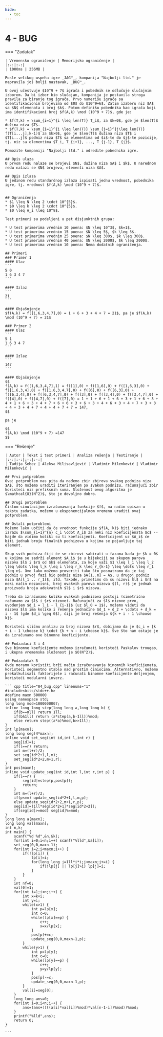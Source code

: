 ```yaml
---
hide:
  - toc
---
```


# 4 - BUG

=== "Zadatak"
	
	| Vremensko ograničenje | Memorijsko ograničenje |
	|:-:|:-:|
	| 1000ms | 256MB |
	
	Posle velikog uspeha igre _JAG™_, kompanija "Najbolji ltd." je napravila još bolji nastavak, _BUG™_.
	
	U ovoj učestvuje $10^9 + 7$ igrača i pobednik se odlučuje slučajnim izborom. Da bi izbor bio slučajan, kompanija je postavila stroga pravila za biranje tog igrača. Prvo numerišu igrače sa identifikacionim brojevima od $0$ do $10^9+6$. Zatim izaberu niz $A$ sa $N$ elemenata i broj $k$. Potom definišu pobednika kao igrača koji ima identifikacioni broj $f(A,k) \mod (10^9 + 7)$, gde je:
	
	* $f(T,k) = \sum_{i=1}^{i \leq len(T)} T_i$, za $k=0$, gde je $len(T)$ dužina niza $T$.
	* $f(T,k) = \sum_{i=1}^{i \leq len(T)} \sum_{j=i}^{j\leq len(T)} f(T[i...j],k-1)$ za $k>0$, gde je $len(T)$ dužina niza $T$ i $T[i...j]$ podniz niza $T$ sa elementima od $i$-te do $j$-te pozicije, tj. niz sa elementima $T_i, T_{i+1}, ..., T_{j-1}, T_{j}$.
	
	Pomozite kompaniji "Najbolji ltd." i odredite pobednika igre.
	
	## Opis ulaza
	U prvom redu nalaze se brojevi $N$, dužina niza $A$ i $k$. U narednom redu nalazi se $N$ brojeva, elementi niza $A$. 
	
	## Opis izlaza
	U jedinom redu standardnog izlaza ispisati jednu vrednost, pobednika igre, tj. vrednost $f(A,k) \mod (10^9 + 7)$.
	
	
	## Ograničenja
	* $1 \leq N \leq 2 \cdot 10^{5}$.
	* $0 \leq k \leq 2 \cdot 10^{5}$.
	* $0 \leq A_i \leq 10^9$.
	
	Test primeri su podeljeni u pet disjunktnih grupa:
	
	* U test primerima vrednim 10 poena: $N \leq 10^3$, $k=1$.
	* U test primerima vrednim 15 poena: $N \leq 5$, $k \leq 5$.
	* U test primerima vrednim 25 poena: $N \leq 300$, $k \leq 300$.
	* U test primerima vrednim 40 poena: $N \leq 2000$, $k \leq 2000$.
	* U test primerima vrednim 10 poena: Nema dodatnih ograničenja.
	
	## Primeri
	### Primer 1
	#### Ulaz
	```
	5 0
	1 6 3 4 7
	```
	
	#### Izlaz
	```
	21
	```
	
	#### Objašnjenje
	$f(A,k) = f([1,6,3,4,7],0) = 1 + 6 + 3 + 4 + 7 = 21$, pa je $f(A,k) \mod (10^9 + 7) = 21$
	
	### Primer 2
	#### Ulaz
	```
	5 1
	1 6 3 4 7
	```
	
	#### Izlaz
	```
	147
	```
	
	#### Objašnjenje
	$$
	f(A,k) = f([1,6,3,4,7],1) = f([1],0) + f([1,6],0) + f([1,6,3],0) + f([1,6,3,4],0) + f([1,6,3,4,7],0) + f([6],0) + f([6,3],0) + f([6,3,4],0) + f([6,3,4,7],0) + f([3],0) + f([3,4],0) + f([3,4,7],0) + f([4],0) + f([4,7],0) + f([7],0) = 1 + 1 + 6 + 1 + 6 + 3 + 1 + 6 + 3 + 4 + 1 + 6 + 3 + 4 + 7 + 6 + 6 + 3 + 6 + 3 + 4 + 6 + 3 + 4 + 7 + 3 + 3 + 4 + 3 + 4 + 7 + 4 + 4 + 7 + 7 = 147,
	$$
	
	pa je 
	
	$$
	f(A,k) \mod (10^9 + 7) =147
	$$
	
=== "Rešenje"
	
	| Autor | Tekst i test primeri | Analiza rеšenja | Testiranje |
	|:-:|:-:|:-:|:-:|
	| Tadija Šebez | Aleksa Milisavljević | Vladimir Milenković | Vladimir Milenković |
	
	## Prvi potproblem
	Ovaj potproblem nas pita da nađemo zbir zbirova svakog podniza niza $A$, što možemo uraditi iteriranjem po svakom podnizu, računajući zbir koristeći niz prefiksnih suma. Složenost ovog algoritma je $\mathcal{O}(N^2)$, što je dovoljno dobro.
	
	## Drugi potproblem
	Čistom simulacijom izračunavanja funkcije $f$, na način opisan u tekstu zadatka, možemo u eksponencijalnom vremenu uraditi ovaj potproblem.
	
	## Ostali potproblemi
	Možemo lako uočiti da će vrednost funkcije $f(A, k)$ biti jednako izrazu $\sum_{i=1}^{n} c_i \cdot A_i$ za neki niz koeficijenata $c$ -- hajde da vidimo koliki su ti koeficijenti. Koeficijent uz $A_i$ će biti jednak broju finalnih podnizova u kojima se pojavljuje taj element. 
	
	Skup svih podniza čiji će se zbirovi sabirati u fazama kada je $k = 0$ u kojima se sadrži element $A_i$ je u bijekciji sa skupom parova nizova $l$ i $r$ od $k$ elemenata, za koje važi $1 \leq l_1 \leq l_2 \leq \dots \leq l_k \leq i \leq r_k \leq r_{k-1} \leq \dots \leq r_1 \leq n$. Ovo lako možemo proveriti tako što posmatramo da je taj podniz u prvoj fazi bio podniz niza $A[1..n] = A$, u drugoj podniz niza $A[l_1 .. r_1]$, itd. Takođe, primetimo da su nizovi $l$ i $r$ na neki način nezavisni, broj ovakvih parova nizova $(l, r)$ je jednak proizvodu broja adekvatnih $l$ i $r$ nizova.
	
	Treba da izračunamo koliko ovakvih podnizova postoji (simetrično računamo za $l$ i $r$ nizove). Računajući za $l$ nizove prvo, uvođenjem $d_i = l_i - l_{i-1}$ (uz $l_0 = 1$), možemo videti da nizova $l$ ima koliko i rešenja jednačine $d_1 + d_2 + \cdots + d_k = i - 1$ (gde $d_i \geq 0$), čiji je broj rešenja ${k + i - 1 \choose k}$. 
	
	Koristeći sličnu analizu za broj nizova $r$, dobijamo da je $c_i = {k + i - 1 \choose k} \cdot {k + n - i \choose k}$. Sve što nam ostaje je da izračunamo ove binomne koeficijente.
	
	## Podzadaci 3 i 4
	Sve binomne koeficijente možemo izračunati koristeći Paskalov trougao, i ukupna vremenska složenost je $O(N^2)$.
	
	## Podzadatak 5
	Ovde moramo koristiti brži način izračunavanja binomnih koeficijenata, koristeći segmentno stablo nad prostim činiocima. Alternativno, možemo prekalkulisati faktorijele i računati binomne koeficijente deljenjem, koristeći modularni inverz.
	
	``` cpp title="04_bug.cpp" linenums="1"
	#include<bits/stdc++.h>
	#define maxn 500000
	using namespace std;
	long long mod=1000000007;
	inline long long step(long long a,long long b) {
	    if(b==0ll) return 1ll;
	    if(b&1ll) return (a*step(a,b-1ll))%mod;
	    else return step((a*a)%mod,b>>1ll);
	}
	int lp[maxn];
	long long seg[4*maxn];
	inline void set_seg(int id,int l,int r) {
	    seg[id]=1;
	    if(l==r) return;
	    int m=(l+r)/2;
	    set_seg(id*2+1,l,m);
	    set_seg(id*2+2,m+1,r);
	}
	int pos[maxn];
	inline void update_seg(int id,int l,int r,int p) {
	    if(l==r) {
	        seg[id]=step(p,pos[p]);
	        return;
	    }
	    int m=(l+r)/2;
	    if(p<=m) update_seg(id*2+1,l,m,p);
	    else update_seg(id*2+2,m+1,r,p);
	    seg[id]=(1ll*seg[id*2+1]*seg[id*2+2]);
	    if(seg[id]>=mod) seg[id]%=mod;
	}
	long long a[maxn];
	long long val[maxn];
	int n,k;
	int main() {
	    scanf("%d %d",&n,&k);
	    for(int i=0;i<n;i++) scanf("%lld",&a[i]);
	    set_seg(0,0,maxn-1);
	    for(int i=2;i<maxn;i++) {
	        if(!lp[i]) {
	            lp[i]=i;
	            for(long long j=1ll*i*i;j<maxn;j+=i) {
	                if(!lp[j] || lp[j]>i) lp[j]=i;
	            }
	        }
	    }
	    int nf=0;
	    val[0]=1;
	    for(int i=1;i<n;i++) {
	        int x=k+i;
	        int y=i;
	        while(x>1) {
	            int p=lp[x];
	            int c=0;
	            while(lp[x]==p) {
	                c++;
	                x=x/lp[x];
	            }
	            pos[p]+=c;
	            update_seg(0,0,maxn-1,p);
	        }
	        while(y>1) {
	            int p=lp[y];
	            int c=0;
	            while(lp[y]==p) {
	                c++;
	                y=y/lp[y];
	            }
	            pos[p]-=c;
	            update_seg(0,0,maxn-1,p);
	        }
	        val[i]=seg[0];
	    }
	    long long ans=0;
	    for(int i=0;i<n;i++) {
	        ans=(ans+((((a[i]*val[i])%mod)*val[n-1-i])%mod))%mod;
	    }
	    printf("%lld",ans);
	    return 0;
	}

	```
